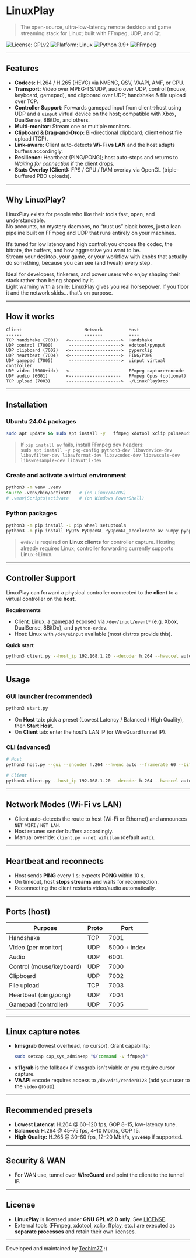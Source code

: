 # LinuxPlay

> The open-source, ultra-low-latency remote desktop and game streaming stack for Linux; built with FFmpeg, UDP, and Qt.

![License: GPLv2](https://img.shields.io/badge/License-GPLv2-blue.svg)
![Platform: Linux](https://img.shields.io/badge/Platform-Linux-green.svg)
![Python 3.9+](https://img.shields.io/badge/Python-3.9%2B-blue)
![FFmpeg](https://img.shields.io/badge/FFmpeg-Required-critical)

---

## Features

- **Codecs:** H.264 / H.265 (HEVC) via NVENC, QSV, VAAPI, AMF, or CPU.
- **Transport:** Video over MPEG-TS/UDP, audio over UDP, control (mouse, keyboard, gamepad), and clipboard over UDP; handshake & file upload over TCP.
- **Controller Support:** Forwards gamepad input from client→host using UDP and a `uinput` virtual device on the host; compatible with Xbox, DualSense, 8BitDo, and others.
- **Multi-monitor:** Stream one or multiple monitors.
- **Clipboard & Drag-and-Drop:** Bi-directional clipboard; client→host file upload (TCP).
- **Link-aware:** Client auto-detects **Wi-Fi vs LAN** and the host adapts buffers accordingly.
- **Resilience:** Heartbeat (PING/PONG); host auto-stops and returns to *Waiting for connection* if the client drops.
- **Stats Overlay (Client):** FPS / CPU / RAM overlay via OpenGL (triple-buffered PBO uploads).

---

## Why LinuxPlay?

LinuxPlay exists for people who like their tools fast, open, and understandable.  
No accounts, no mystery daemons, no “trust us” black boxes, just a lean pipeline built on FFmpeg and UDP that runs entirely on your machines.

It’s tuned for low latency and high control: you choose the codec, the bitrate, the buffers, and how aggressive you want to be.  
Stream your desktop, your game, or your workflow with knobs that actually do something, because you can see (and tweak) every step.

Ideal for developers, tinkerers, and power users who enjoy shaping their stack rather than being shaped by it.  
Light warning with a smile: LinuxPlay gives you real horsepower. If you floor it and the network skids... that’s on purpose.

---

## How it works

```
Client                        Network          Host
------                        -------          ----
TCP handshake (7001)   <-------------------->  Handshake
UDP control (7000)      -------------------->  xdotool/pynput
UDP clipboard (7002)   <-------------------->  pyperclip
UDP heartbeat (7004)   <-------------------->  PING/PONG
UDP gamepad (7005)      -------------------->  uinput virtual controller
UDP video (5000+idx)   <--------------------   FFmpeg capture+encode
UDP audio (6001)       <--------------------   FFmpeg Opus (optional)
TCP upload (7003)      --------------------->  ~/LinuxPlayDrop
```

---

## Installation

### Ubuntu 24.04 packages
```bash
sudo apt update && sudo apt install -y   ffmpeg xdotool xclip pulseaudio-utils libcap2-bin wireguard-tools qrencode   python3 python3-venv python3-pip libgl1 python3-evdev
```
> If `pip install av` fails, install FFmpeg dev headers:  
> `sudo apt install -y pkg-config python3-dev libavdevice-dev libavfilter-dev libavformat-dev libavcodec-dev libswscale-dev libswresample-dev libavutil-dev`

### Create and activate a virtual environment
```bash
python3 -m venv .venv
source .venv/bin/activate   # (on Linux/macOS)
# .venv\Scripts\activate    # (on Windows PowerShell)
```

### Python packages
```bash
python3 -m pip install -U pip wheel setuptools
python3 -m pip install PyQt5 PyOpenGL PyOpenGL_accelerate av numpy pynput pyperclip psutil evdev
```
> `evdev` is required on **Linux clients** for controller capture. Hosting already requires Linux; controller forwarding currently supports Linux→Linux.

---

## Controller Support

LinuxPlay can forward a physical controller connected to the **client** to a virtual controller on the **host**.

**Requirements**
- Client: Linux, a gamepad exposed via `/dev/input/event*` (e.g. Xbox, DualSense, 8BitDo), and `python-evdev`.
- Host: Linux with `/dev/uinput` available (most distros provide this).

**Quick start**
```bash
python3 client.py --host_ip 192.168.1.20 --decoder h.264 --hwaccel auto --gamepad enable
```

---

## Usage

### GUI launcher (recommended)
```bash
python3 start.py
```
- On **Host** tab: pick a preset (Lowest Latency / Balanced / High Quality), then **Start Host**.
- On **Client** tab: enter the host's LAN IP (or WireGuard tunnel IP).

### CLI (advanced)
```bash
# Host
python3 host.py --gui --encoder h.264 --hwenc auto --framerate 60 --bitrate 8M --audio enable --gop 15 --pix_fmt yuv420p

# Client
python3 client.py --host_ip 192.168.1.20 --decoder h.264 --hwaccel auto --audio enable --monitor 0 --gamepad enable --debug
```

---

## Network Modes (Wi-Fi vs LAN)
- Client auto-detects the route to host (Wi-Fi or Ethernet) and announces `NET WIFI` / `NET LAN`.
- Host retunes sender buffers accordingly.
- Manual override: `client.py --net wifi|lan` (default `auto`).

---

## Heartbeat and reconnects
- Host sends **PING** every 1 s; expects **PONG** within 10 s.
- On timeout, host **stops streams** and waits for reconnection.
- Reconnecting the client restarts video/audio automatically.

---

## Ports (host)
| Purpose                    | Proto | Port           |
|---------------------------|-------|----------------|
| Handshake                 | TCP   | 7001           |
| Video (per monitor)       | UDP   | 5000 + index   |
| Audio                     | UDP   | 6001           |
| Control (mouse/keyboard)  | UDP   | 7000           |
| Clipboard                 | UDP   | 7002           |
| File upload               | TCP   | 7003           |
| Heartbeat (ping/pong)     | UDP   | 7004           |
| Gamepad (controller)      | UDP   | 7005           |

---

## Linux capture notes
- **kmsgrab** (lowest overhead, no cursor). Grant capability:
  ```bash
  sudo setcap cap_sys_admin+ep "$(command -v ffmpeg)"
  ```
- **x11grab** is the fallback if kmsgrab isn't viable or you require cursor capture.
- **VAAPI** encode requires access to `/dev/dri/renderD128` (add your user to the `video` group).

---

## Recommended presets
- **Lowest Latency:** H.264 @ 60–120 fps, GOP 8–15, low-latency tune.
- **Balanced:** H.264 @ 45–75 fps, 4–10 Mbit/s, GOP 15.
- **High Quality:** H.265 @ 30–60 fps, 12–20 Mbit/s, `yuv444p` if supported.

---

## Security & WAN
- For WAN use, tunnel over **WireGuard** and point the client to the tunnel IP.

---

## License
- **LinuxPlay** is licensed under **GNU GPL v2.0 only**. See [LICENSE](./LICENSE).
- External tools (FFmpeg, xdotool, xclip, ffplay, etc.) are executed as **separate processes** and retain their own licenses.

---

Developed and maintained by [Techlm77](https://github.com/Techlm77) :)
